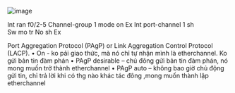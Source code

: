![image](https://user-images.githubusercontent.com/50360416/196135856-ac2208a2-fe40-4ce0-9ba8-e35905d65510.png)

Int ran f0/2-5
	Channel-group 1 mode on
	Ex
Int port-channel 1
	sh	
	Sw mo tr
	No sh
	Ex
  
Port Aggregation Protocol (PAgP) or Link Aggregation Control Protocol (LACP).
•	On -  ko pải giao thức, mà nó chỉ tự nhận mình là etherchannel. Ko gửi bản tin đàm phán
•	PAgP desirable – chủ đông gửi bản tin đàm phán, nó mong muốn trở thành etherchannel
•	PAgP auto – không bao giờ chủ động gửi tin, chỉ trả lời khi có thg nào khác tác đông ,mong muốn thành lập etherchannel
